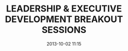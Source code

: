---
date: 2013-10-02 11:15
hour: 11:15 am - 12:30 pm
title: LEADERSHIP & EXECUTIVE DEVELOPMENT BREAKOUT SESSIONS
name:
company:
location: 
categories: day1
expand:
---